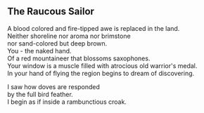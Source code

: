 The Raucous Sailor
------------------
A blood colored and fire-tipped awe is replaced in the land.  
Neither shoreline nor aroma nor brimstone  
nor sand-colored but deep brown.  
You - the naked hand.  
Of a red mountaineer that blossoms saxophones.  
Your window is a muscle filled with atrocious old warrior's medal.  
In your hand of flying the region begins to dream of discovering.  
  
I saw how doves are responded  
by the full bird feather.  
I begin as if inside a rambunctious croak.  
